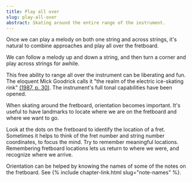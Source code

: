 ```yaml
---
title: Play all over
slug: play-all-over
abstract: Skating around the entire range of the instrument. 
---
```


Once we can play a melody on both one string and across strings,
it's natural to combine approaches and play all over the fretboard.

We can follow a melody up and down a string,
and then turn a corner and play across strings for awhile.

This free ability to range all over the instrument can be liberating and fun.
The eloquent Mick Goodrick calls it "the realm of the electric ice-skating rink"
[(1987, p. 30)](references#goodrick-1987).
The instrument's full tonal capabilities have been opened.

When skating around the fretboard,
orientation becomes important.
It's useful to have landmarks to locate where we are on the fretboard and where we want to go.

Look at the dots on the fretboard to identify the location of a fret.
Sometimes it helps to think of the fret number and string number coordinates,
to focus the mind.
Try to remember meaningful locations.
Remembering fretboard locations
lets us return to where we were,
and recognize where we arrive.

Orientation can be helped by knowing the names of some of the notes on the fretboard.
See {% include chapter-link.html slug="note-names" %}.
